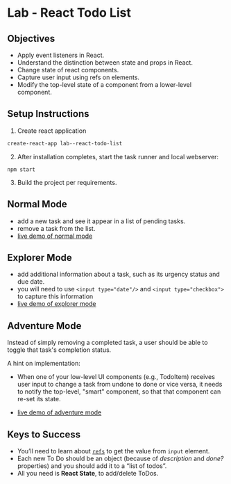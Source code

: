 # Lab - React Todo List

## Objectives
  * Apply event listeners in React.
  * Understand the distinction between state and props in React.
  * Change state of react components.
  * Capture user input using refs on elements.
  * Modify the top-level state of a component from a lower-level component.

## Setup Instructions

1. Create react application
  ```sh
  create-react-app lab--react-todo-list
  ```

2. After installation completes, start the task runner and local webserver:
  ```
  npm start
  ```

3. Build the project per requirements.


## Normal Mode

  - add a new task and see it appear in a list of pending tasks.
  - remove a task from the list.
  - [live demo of normal mode](https://arcane-wildwood-43309.herokuapp.com/#normal-mode)

## Explorer Mode

  - add additional information about a task, such as its urgency status and due date.
  - you will need to use `<input type="date"/>` and `<input type="checkbox">` to capture this information
  - [live demo of explorer mode](https://arcane-wildwood-43309.herokuapp.com/#explorer-mode)


## Adventure Mode

Instead of simply removing a completed task, a user should be able to toggle that task's completion status.

A hint on implementation:

  - When one of your low-level UI components (e.g., TodoItem) receives user input to change a task from undone to done or vice versa, it needs to notify the top-level, "smart" component, so that that component can re-set its state.


  - [live demo of adventure mode](https://arcane-wildwood-43309.herokuapp.com/#adventure-mode)

## Keys to Success

+ You’ll need to learn about [`refs`](https://reactjs.org/docs/refs-and-the-dom.html) to get the value from `input` element.
+ Each new To Do should be an object (because of _description_ and _done?_ properties) and you should add it to a “list of todos”.
+ All you need is **React State**, to add/delete ToDos.
